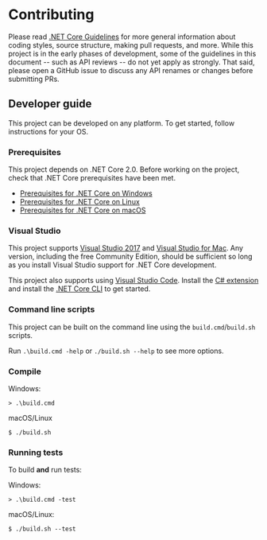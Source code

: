 Contributing
============

Please read [.NET Core Guidelines](https://github.com/dotnet/runtime/blob/master/CONTRIBUTING.md) for more general information about coding styles, source structure, making pull requests, and more.
While this project is in the early phases of development, some of the guidelines in this document -- such as API reviews -- do not yet apply as strongly.
That said, please open a GitHub issue to discuss any API renames or changes before submitting PRs.

## Developer guide

This project can be developed on any platform. To get started, follow instructions for your OS.

### Prerequisites

This project depends on .NET Core 2.0. Before working on the project, check that .NET Core prerequisites have been met.

 - [Prerequisites for .NET Core on Windows](https://docs.microsoft.com/en-us/dotnet/core/windows-prerequisites?tabs=netcore2x)
 - [Prerequisites for .NET Core on Linux](https://docs.microsoft.com/en-us/dotnet/core/linux-prerequisites?tabs=netcore2x)
 - [Prerequisites for .NET Core on macOS](https://docs.microsoft.com/en-us/dotnet/core/macos-prerequisites?tabs=netcore2x)

### Visual Studio

This project supports [Visual Studio 2017](https://visualstudio.com) and [Visual Studio for Mac](https://www.visualstudio.com/vs/visual-studio-mac/). Any version, including the free Community Edition, should be sufficient so long as you install Visual Studio support for .NET Core development.

This project also supports using
[Visual Studio Code](https://code.visualstudio.com). Install the [C# extension](https://marketplace.visualstudio.com/items?itemName=ms-dotnettools.csharp) and install the [.NET Core CLI](https://get.dot.net/core) to get started.

### Command line scripts

This project can be built on the command line using the `build.cmd`/`build.sh` scripts.

Run `.\build.cmd -help` or `./build.sh --help` to see more options.

### Compile

Windows:

    > .\build.cmd

macOS/Linux

    $ ./build.sh

### Running tests

To build **and** run tests:

Windows:

    > .\build.cmd -test

macOS/Linux:

    $ ./build.sh --test

